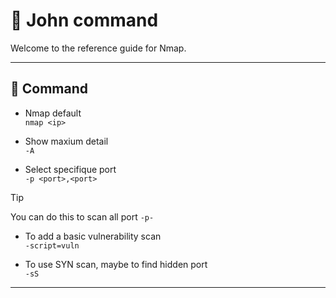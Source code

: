 # 🌸 John command

Welcome to the reference guide for Nmap.

---

## 🍕 Command

- Nmap default\
`nmap <ip>`

- Show maxium detail\
`-A`

- Select specifique port\
`-p <port>,<port>`
> [!TIP]
> You can do this to scan all port
> `-p-`

- To add a basic vulnerability scan\
`-script=vuln`

- To use SYN scan, maybe to find hidden port\
`-sS`

---
